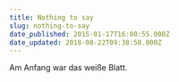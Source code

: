 ```yaml
---
title: Nothing to say
slug: nothing-to-say
date_published: 2015-01-17T16:00:55.000Z
date_updated: 2018-08-22T09:38:58.000Z
---
```


Am Anfang war das weiße Blatt.
